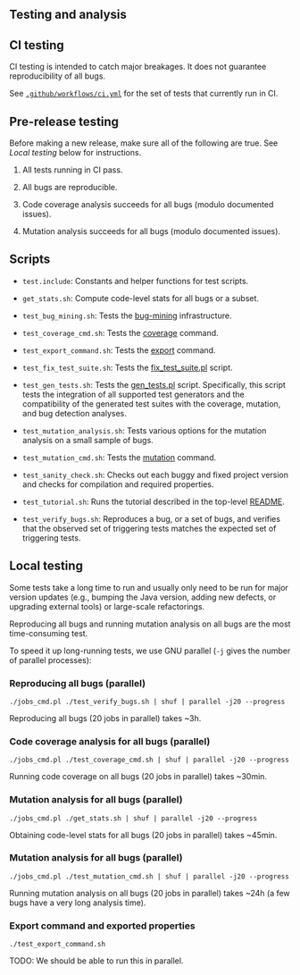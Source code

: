 Testing and analysis
--------------------

## CI testing
CI testing is intended to catch major breakages. It does not guarantee
reproducibility of all bugs.

See [`.github/workflows/ci.yml`](../../.github/workflows/ci.yml) for the set of
tests that currently run in CI.

## Pre-release testing
Before making a new release, make sure all of the following are true. See
*Local testing* below for instructions.

1. All tests running in CI pass.

2. All bugs are reproducible.

3. Code coverage analysis succeeds for all bugs (modulo documented issues).

4. Mutation analysis succeeds for all bugs (modulo documented issues).

## Scripts

* `test.include`: Constants and helper functions for test scripts.

* `get_stats.sh`: Compute code-level stats for all bugs or a subset.

* `test_bug_mining.sh`: Tests the
  [bug-mining](https://github.com/rjust/defects4j/blob/master/framework/bug-mining) infrastructure.

* `test_coverage_cmd.sh`: Tests the
  [coverage](https://github.com/rjust/defects4j/blob/master/framework/bin/d4j/d4j-coverage) command.

* `test_export_command.sh`: Tests the
  [export](https://github.com/rjust/defects4j/blob/master/framework/bin/d4j/d4j-export) command.

* `test_fix_test_suite.sh`: Tests the
  [fix_test_suite.pl](https://github.com/rjust/defects4j/blob/master/framework/util/fix_test_suite.pl) script.

* `test_gen_tests.sh`: Tests the
  [gen_tests.pl](https://github.com/rjust/defects4j/blob/master/framework/bin/gen_tests.pl) script.
  Specifically, this script tests the integration of all supported test
  generators and the compatibility of the generated test suites with the
  coverage, mutation, and bug detection analyses.

* `test_mutation_analysis.sh`: Tests various options for the mutation analysis
  on a small sample of bugs.

* `test_mutation_cmd.sh`: Tests the
  [mutation](https://github.com/rjust/defects4j/blob/master/framework/bin/d4j/d4j-mutation) command.

* `test_sanity_check.sh`: Checks out each buggy and fixed project version and
  checks for compilation and required properties.

* `test_tutorial.sh`: Runs the tutorial described in the top-level
   [README](https://github.com/rjust/defects4j#using-defects4j).

* `test_verify_bugs.sh`: Reproduces a bug, or a set of bugs, and verifies that
   the observed set of triggering tests matches the expected set of triggering
   tests.

## Local testing
Some tests take a long time to run and usually only need to be run for major
version updates (e.g., bumping the Java version, adding new defects, or
upgrading external tools) or large-scale refactorings.

Reproducing all bugs and running mutation analysis on all bugs are the most
time-consuming test.

To speed it up long-running tests, we use GNU parallel (`-j` gives the number of
parallel processes):

### Reproducing all bugs (parallel)
```
./jobs_cmd.pl ./test_verify_bugs.sh | shuf | parallel -j20 --progress
```
Reproducing all bugs (20 jobs in parallel) takes ~3h.

### Code coverage analysis for all bugs (parallel)
```
./jobs_cmd.pl ./test_coverage_cmd.sh | shuf | parallel -j20 --progress
```
Running code coverage on all bugs (20 jobs in parallel) takes ~30min.

### Mutation analysis for all bugs (parallel)
```
./jobs_cmd.pl ./get_stats.sh | shuf | parallel -j20 --progress
```
Obtaining code-level stats for all bugs (20 jobs in parallel) takes ~45min.

### Mutation analysis for all bugs (parallel)
```
./jobs_cmd.pl ./test_mutation_cmd.sh | shuf | parallel -j20 --progress
```
Running mutation analysis on all bugs (20 jobs in parallel) takes ~24h (a few
bugs have a very long analysis time).

### Export command and exported properties
```
./test_export_command.sh
```
TODO: We should be able to run this in parallel.
